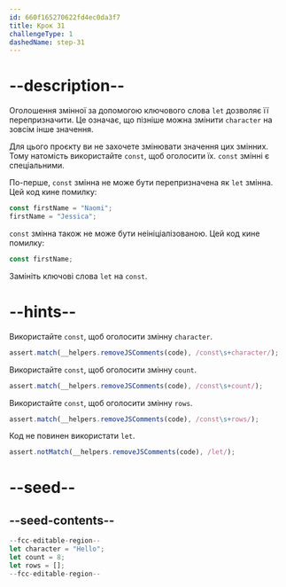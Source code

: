 ```yaml
---
id: 660f165270622fd4ec0da3f7
title: Крок 31
challengeType: 1
dashedName: step-31
---
```


# --description--

Оголошення змінної за допомогою ключового слова `let` дозволяє її перепризначити. Це означає, що пізніше можна змінити `character` на зовсім інше значення.

Для цього проєкту ви не захочете змінювати значення цих змінних. Тому натомість використайте `const`, щоб оголосити їх. `const` змінні є спеціальними.

По-перше, `const` змінна не може бути перепризначена як `let` змінна. Цей код кине помилку:

```js
const firstName = "Naomi";
firstName = "Jessica";
```

`const` змінна також не може бути неініціалізованою. Цей код кине помилку:

```js
const firstName;
```

Замініть ключові слова `let` на `const`.

# --hints--

Використайте `const`, щоб оголосити змінну `character`.

```js
assert.match(__helpers.removeJSComments(code), /const\s+character/);
```

Використайте `const`, щоб оголосити змінну `count`.

```js
assert.match(__helpers.removeJSComments(code), /const\s+count/);
```

Використайте `const`, щоб оголосити змінну `rows`.

```js
assert.match(__helpers.removeJSComments(code), /const\s+rows/);
```

Код не повинен використати `let`.

```js
assert.notMatch(__helpers.removeJSComments(code), /let/);
```

# --seed--

## --seed-contents--

```js
--fcc-editable-region--
let character = "Hello";
let count = 8;
let rows = [];
--fcc-editable-region--
```
